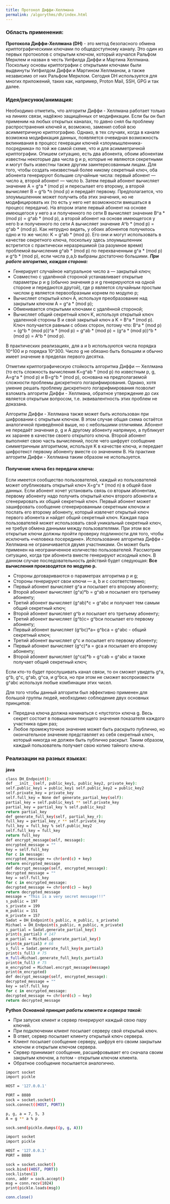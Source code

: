 ```yaml
---
title: Протокол Диффи-Хеллмана
permalink: /algorythms/dh/index.html
---
```

### Область применения:
**Протокола Диффи-Хеллмана (DH)** - это метод безопасного обмена криптографическими ключами по общедоступному каналу. Это один из первых протоколов с открытым ключом, который изучался Ральфом Мерклем и назван в честь Уитфилда Диффи и Мартина Хеллмана. Поскольку основы криптографии с открытыми ключами были выдвинуты Уитфилдом Диффи и Мартином Хеллманом, а также независимо от них Ральфом Мерклом. Сегодня DH используется для многих приложений, таких как, например, Proton Mail, SSH, GPG и так далее.
### Идея/рисунки/анимация:
Необходимо отметить, что алгоритм Диффи - Хеллмана работает только на линиях связи, надёжно защищённых от модификации. Если бы он был применим на любых открытых каналах, то давно снял бы проблему распространения ключей и, возможно, заменил собой всю асимметричную криптографию. Однако, в тех случаях, когда в канале возможна модификация данных, появляется очевидная возможность вклинивания в процесс генерации ключей «злоумышленника-посредника» по той же самой схеме, что и для асимметричной криптографии.
Опишем ситуацию, есть два абонента, обоим абонентам известны некоторые два числа g и p, которые не являются секретными и могут быть известны также другим заинтересованным лицам. Для того, чтобы создать неизвестный более никому секретный ключ, оба абонента генерируют большие случайные числа: первый абонент — число a, второй абонент — число b. Затем первый абонент вычисляет значение A = g^a * (mod p) и пересылает его второму, а второй вычисляет B = g^b *n (mod p) и передаёт первому. Предполагается, что злоумышленник может получить оба этих значения, но не модифицировать их (то есть у него нет возможности вмешаться в процесс передачи). 
На втором этапе первый абонент на основе имеющегося у него a и полученного по сети B вычисляет значение B^a * (mod p) = g^ab * (mod p), а второй абонент на основе имеющегося у него b и полученного по сети A вычисляет значение A^b * (mod p) = g^ab * (mod p). Как нетрудно видеть, у обоих абонентов получилось одно и то же число: K = g^ab * (mod p). Его они и могут использовать в качестве секретного ключа, поскольку здесь злоумышленник встретится с практически неразрешимой (за разумное время) проблемой вычисления g^ab * (mod p) по перехваченным g^a * (mod p) и g^b * (mod p), если числа p,a,b выбраны достаточно большими.
***При работе алгоритма, каждая сторона:***
* Генерирует случайное натуральное число a — закрытый ключ;
* Совместно с удалённой стороной устанавливает открытые параметры p и g (обычно значения p и g генерируются на одной стороне и передаются другой), где p является случайным простым числом g является первообразным корнем по модулю p;
* Вычисляет открытый ключ A, используя преобразование над закрытым ключом A = g^a * (mod p);
* Обменивается открытыми ключами с удалённой стороной;
* Вычисляет общий секретный ключ K, используя открытый ключ удаленной стороны B и свой закрытый ключ a K = B^a * (mod p). Ключ получается равным с обоих сторон, потому что:
B^a * (mod p) = (g^b * (mod p))^a * (mod p) = g^ab * (mod p) = (g^a * (mod p))^b * (mod p) = A^b * (mod p).

В практических реализациях, для a и b используются числа порядка 10^100 и p порядка 10^300. Число g не обязано быть большим и обычно имеет значение в пределах первого десятка.

Отметим криптографическую стойкость алгоритма Диффи — Хеллмана (то есть сложность вычисления K=g^ab * (mod p) по известным p, g, A=g^a * (mod p) и B=g^b * (mod p), основана на предполагаемой сложности проблемы дискретного логарифмирования. Однако, хотя умение решать проблему дискретного логарифмирования позволит взломать алгоритм Диффи - Хеллмана, обратное утверждение до сих является открытым вопросом, т.е. эквивалентность этих проблем не доказана.

Алгоритм Диффи - Хеллмана также может быть использован при шифровании с открытым ключом. В этом случае общая схема остаётся аналогичной приведённой выше, но с небольшими отличиями. Абонент не передаёт значения p, g и A другому абоненту напрямую, а публикует их заранее в качестве своего открытого ключа. Второй абонент выполняет свою часть вычислений, после чего шифрует сообщение симметричным алгоритмом, используя K в качестве ключа, и передает шифротекст первому абоненту вместе со значением B. На практике алгоритм Диффи - Хеллмана таким образом не используется.

#### Получение ключа без передачи ключа:

Если имеется сообщество пользователей, каждый из пользователей может опубликовать открытый ключ X=g^x * (mod n) в общей базе данных. Если абонент хочет установить связь со вторым абонентам, первому абоненту надо получить открытый ключ второго абонента и сгенерировать их общий секретный ключ. Первый абонент может зашифровать сообщение сгенерированным секретным ключом и послать его второму абоненту, который извлечет открытый ключ первого абонента и найдет общий секретный ключ.
Каждая пара пользователей может использовать свой уникальный секретный ключ, не требуя обмена данными между пользователями. При этом все открытые ключи должны пройти проверку подлинности для того, чтобы исключить «человека посередине».
Использование алгоритма Диффи - Хеллмана не ограничивается двумя участниками. Он может быть применен на неограниченное количество пользователей. Рассмотрим ситуацию, когда три абонента вместе генерируют исходный ключ. В данном случае последовательность действий будет следующая:
**Все вычисления производятся по модулю p.**
* Стороны договариваются о параметрах алгоритма p и g;
* Стороны генерируют свои ключи — a, b и c соответственно;
* Первый абонент вычисляет g^a и посылает его второму абоненту;
* Второй абонент вычисляет (g^a)*b = g^ab и посылает его третьему абоненту;
* Третий абонент вычисляет (g^ab)*c = g^abc и получает тем самым общий секретный ключ;
* Второй абонент вычисляет g^b и посылает его третьему абоненту;
* Третий абонент вычисляет (g^b)c= g^bcи посылает его первому абоненту;
* Первый абонент вычисляет (g^bc)*a= g^bca = g^abc - общий секретный ключ;
* Третий абонент вычисляет g^c и посылает его первому абоненту;
* Первый абонент вычисляет (g^c)*a = gca и посылает его второму абоненту;
* Второй абонент вычисляет (g^ca)*b = g^cab = g^abc и также получает общий секретный ключ;

Если кто-то будет прослушивать канал связи, то он сможет увидеть g^a, g^b, g^c, g^ab, g^ca, и g^bca, но при этом не сможет воспроизвести g^abc используя любые комбинации этих чисел.

Для того чтобы данный алгоритм был эффективно применен для большой группы людей, необходимо соблюдение двух основных принципов:
* Передача ключа должна начинаться с «пустого» ключа g. Весь секрет состоит в повышении текущего значения показателя каждого участника один раз;
* Любое промежуточное значение может быть раскрыто публично, но окончательное значение представляет из себя секретный ключ, который никогда не должен быть публично раскрыт. Таким образом, каждый пользователь получает свою копию тайного ключа.

### Реализации на разных языках:
**java**
```sh
class DH_Endpoint():
def __init__(self, public_key1, public_key2, private_key):
self.public_key1 = public_key1 self.public_key2 = public_key2
self.private_key = private_key
self.full_key = None def generate_partial_key(self):
partial_key = self.public_key1 ** self.private_key
partial_key = partial_key % self.public_key2
return partial_key
def generate_full_key(self, partial_key_r):
full_key = partial_key_r ** self.private_key
full_key = full_key % self.public_key2
self.full_key = full_key
return full_key
def encrypt_message(self, message):
encrypted_message = ""
key = self.full_key
for c in message:
encrypted_message += chr(ord(c) + key)
return encrypted_message
def decrypt_message(self, encrypted_message):
decrypted_message = ""
key = self.full_key
for c in encrypted_message:
decrypted_message += chr(ord(c) — key)
return decrypted_message
message = "This is a very secret message!!!"
s_public = 197
s_private = 199
m_public = 151
m_private = 157
Sadat = DH_Endpoint(s_public, m_public, s_private)
Michael = DH_Endpoint(s_public, m_public, m_private)
s_partial = Sadat.generate_partial_key()
print(s_partial) # 147
m_partial = Michael.generate_partial_key()
print(m_partial) # 66
s_full = Sadat.generate_full_key(m_partial)
print(s_full) # 75
m_full=Michael.generate_full_key(s_partial)
print(m_full) # 75
m_encrypted = Michael.encrypt_message(message)
print(m_encrypted)
def decrypt_message(self, encrypted_message):
decrypted_message = ""
key = self.full_key
for c in encrypted_message:
decrypted_message += chr(ord(c) — key)
return decrypted_message
```
**Python**
***Основной принцип работы клиента и сервера такой:***
* При запуске клиент и сервер генерируют каждый свою пару ключей. 
* При подключении клиент посылает серверу свой открытый ключ.
* В ответ, сервер посылает клиенту открытый ключ сервера.
* Клиент посылает сообщение серверу, шифруя его своим закрытым ключом и открытым ключом сервера.
* Сервер принимает сообщение, расшифровывает его сначала своим закрытым ключом, а потом - открытым ключом клиента.
* Обратное сообщение посылается аналогично.

```sh
import socket
import pickle

HOST = '127.0.0.1'

PORT = 8080
sock = socket.socket()
sock.connect((HOST, PORT))

p, g, a = 7, 5, 3
A = g ** a % p

sock.send(pickle.dumps((p, g, A)))
```
```sh
import socket
import pickle

HOST = '127.0.0.1'
PORT = 8080

sock = socket.socket()
sock.bind((HOST, PORT))
sock.listen(1)
conn, addr = sock.accept()
msg = conn.recv(1024)
print(pickle.loads(msg))

conn.close()
```

